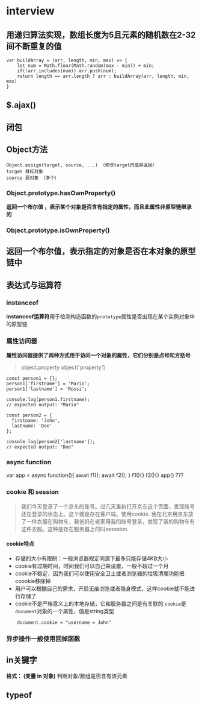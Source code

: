 # interview
## 用递归算法实现，数组长度为5且元素的随机数在2-32间不断重复的值
```
var buildArray = (arr, length, min, max) => {
	let num = Math.floor(Math.random(max - min)) + min;
	if(!arr.includes(num)) arr.push(num);
	return length == arr.length ? arr : buildArray(arr, length, min, max)
}
```
## $.ajax()

## 闭包

## Object方法
```
Object.assign(target, source, ...) （修改target的值并返回）
target 目标对象
source 源对象 （多个）
```
### Object.prototype.hasOwnProperty()
**返回一个布尔值 ，表示某个对象是否含有指定的属性，而且此属性非原型链继承的**
### Object.prototype.isOwnProperty()
**返回一个布尔值，表示指定的对象是否在本对象的原型链中**
--------------------------------------------------------------
## 表达式与运算符

### instanceof 
**instanceof运算符**用于检测构造函数的`prototype`属性是否出现在某个实例对象中的原型链

### 属性访问器
**属性访问器提供了两种方式用于访问一个对象的属性，它们分别是点号和方括号**
>object.property
>object['property']
```
const person1 = {};
person1['firstname'] = 'Mario';
person1['lastname'] = 'Rossi';

console.log(person1.firstname);
// expected output: "Mario"

const person2 = {
  firstname: 'John',
  lastname: 'Doe'
};

console.log(person2['lastname']);
// expected output: "Doe"
```
### async function
var app = async function(){
	await f1();
	await f2();
}
f1(){}
f2(){}
app()
???

### cookie 和 session
>我们今天登录了一个京东的账号。过几天重新打开京东这个页面，发现账号还在登录的状态上。这个就是存在客户端。使用cookie.
>我在北京用京东放了一件衣服在购物车，我爸妈在老家用我的账号登录，发现了我的购物车有这件衣服。这种是存在服务器上的叫sesssion.
#### cookie特点
* 存储的大小有限制：一般浏览器规定同源下最多只能存储4KB大小
* cookie有过期时间，时间我们可以自己来设置，一般不超过一个月
* cookie不稳定，因为我们可以使用安全卫士或者浏览器的垃圾清理功能把coookie移除掉
* 用户可以根据自己的需求，开启无痕浏览或者隐身模式，这样cookie就不能进行存储了
* cookie不是严格意义上的本地存储，它和服务器之间是有关联的
`cookie`是`document`对象的一个属性，值是string类型
```
	document.cookie = "username = John"
```
### 异步操作一般使用回掉函数

## in关键字
**格式： (变量 in 对象)** 判断对象/数组是否含有该元素

## typeof
